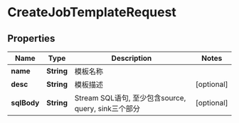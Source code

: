 
# CreateJobTemplateRequest

## Properties
Name | Type | Description | Notes
------------ | ------------- | ------------- | -------------
**name** | **String** | 模板名称 | 
**desc** | **String** | 模板描述 |  [optional]
**sqlBody** | **String** | Stream SQL语句, 至少包含source, query, sink三个部分 |  [optional]



